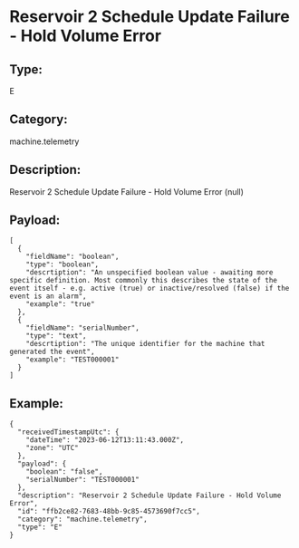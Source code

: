 # Reservoir 2 Schedule Update Failure - Hold Volume Error

## Type:

E

## Category:

machine.telemetry

## Description: 

Reservoir 2 Schedule Update Failure - Hold Volume Error (null)

## Payload:

```
[
  {
    "fieldName": "boolean",
    "type": "boolean",
    "descrtiption": "An unspecified boolean value - awaiting more specific definition. Most commonly this describes the state of the event itself - e.g. active (true) or inactive/resolved (false) if the event is an alarm",
    "example": "true"
  },
  {
    "fieldName": "serialNumber",
    "type": "text",
    "descrtiption": "The unique identifier for the machine that generated the event",
    "example": "TEST000001"
  }
]
```

## Example:

```
{
  "receivedTimestampUtc": {
    "dateTime": "2023-06-12T13:11:43.000Z",
    "zone": "UTC"
  },
  "payload": {
    "boolean": "false",
    "serialNumber": "TEST000001"
  },
  "description": "Reservoir 2 Schedule Update Failure - Hold Volume Error",
  "id": "ffb2ce82-7683-48bb-9c85-4573690f7cc5",
  "category": "machine.telemetry",
  "type": "E"
}
```
